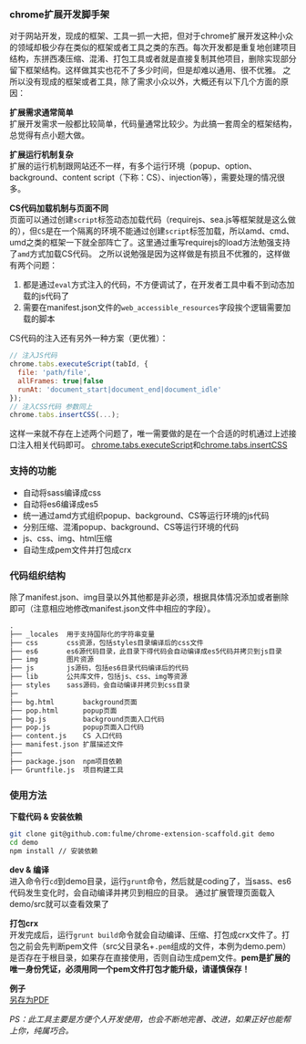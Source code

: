 ### chrome扩展开发脚手架
对于网站开发，现成的框架、工具一抓一大把，但对于chrome扩展开发这种小众的领域却极少存在类似的框架或者工具之类的东西。每次开发都是重复地创建项目结构，东拼西凑压缩、混淆、打包工具或者就是直接复制其他项目，删除实现部分留下框架结构。这样做其实也花不了多少时间，但是却难以通用、很不优雅。
之所以没有现成的框架或者工具，除了需求小众以外，大概还有以下几个方面的原因：

**扩展需求通常简单**  
扩展开发需求一般都比较简单，代码量通常比较少。为此搞一套周全的框架结构，总觉得有点小题大做。

**扩展运行机制复杂**  
扩展的运行机制跟网站还不一样，有多个运行环境（popup、option、background、content script（下称：CS）、injection等），需要处理的情况很多。

**CS代码加载机制与页面不同**  
页面可以通过创建`script`标签动态加载代码（requirejs、sea.js等框架就是这么做的），但`CS`是在一个隔离的环境不能通过创建`script`标签加载，所以amd、cmd、umd之类的框架一下就全部阵亡了。这里通过重写requirejs的load方法勉强支持了`amd`方式加载CS代码。
之所以说勉强是因为这样做是有损且不优雅的，这样做有两个问题：  
1. 都是通过`eval`方式注入的代码，不方便调试了，在开发者工具中看不到动态加载的js代码了  
2. 需要在manifest.json文件的`web_accessible_resources`字段挨个逻辑需要加载的脚本

CS代码的注入还有另外一种方案（更优雅）：
```js
// 注入JS代码
chrome.tabs.executeScript(tabId, {
  file: 'path/file',
  allFrames: true|false
  runAt: 'document_start|document_end|document_idle'
});
// 注入CSS代码 参数同上
chrome.tabs.insertCSS(...);
```
这样一来就不存在上述两个问题了，唯一需要做的是在一个合适的时机通过上述接口注入相关代码即可。
[chrome.tabs.executeScript](https://developer.chrome.com/extensions/tabs#method-executeScript)和[chrome.tabs.insertCSS](https://developer.chrome.com/extensions/tabs#method-insertCSS)


### 支持的功能
- 自动将sass编译成css
- 自动将es6编译成es5
- 统一通过amd方式组织popup、background、CS等运行环境的js代码
- 分别压缩、混淆popup、background、CS等运行环境的代码
- js、css、img、html压缩
- 自动生成pem文件并打包成crx

### 代码组织结构
除了manifest.json、img目录以外其他都是非必须，根据具体情况添加或者删除即可（注意相应地修改manifest.json文件中相应的字段）。
```html
.
├── _locales  用于支持国际化的字符串变量
├── css       css资源，包括styles目录编译后的css文件
├── es6       es6源代码目录，此目录下得代码会自动编译成es5代码并拷贝到js目录
├── img       图片资源
├── js        js源码，包括es6目录代码编译后的代码
├── lib       公共库文件，包括js、css、img等资源
├── styles    sass源码，会自动编译并拷贝到css目录
├─
├── bg.html       background页面
├── pop.html      popup页面
├── bg.js         background页面入口代码
├── pop.js        popup页面入口代码
├── content.js    CS 入口代码
├── manifest.json 扩展描述文件
├──
├── package.json  npm项目依赖
├── Gruntfile.js  项目构建工具
```

### 使用方法
**下载代码 & 安装依赖**  
```bash
git clone git@github.com:fulme/chrome-extension-scaffold.git demo
cd demo
npm install // 安装依赖
```

**dev & 编译**  
进入命令行`cd`到demo目录，运行`grunt`命令，然后就是coding了，当sass、es6代码发生变化时，会自动编译并拷贝到相应的目录。
通过扩展管理页面载入demo/src就可以查看效果了

**打包crx**  
开发完成后，运行`grunt build`命令就会自动编译、压缩、打包成crx文件了。打包之前会先判断pem文件（src父目录名+`.pem`组成的文件，本例为demo.pem）是否存在于根目录，如果存在直接使用，否则自动生成pem文件。**pem是扩展的唯一身份凭证，必须用同一个pem文件打包才能升级，请谨慎保存！**

**例子**  
[另存为PDF](https://github.com/fulme/save-as-pdf)

*PS：此工具主要是方便个人开发使用，也会不断地完善、改进，如果正好也能帮上你，纯属巧合。*



